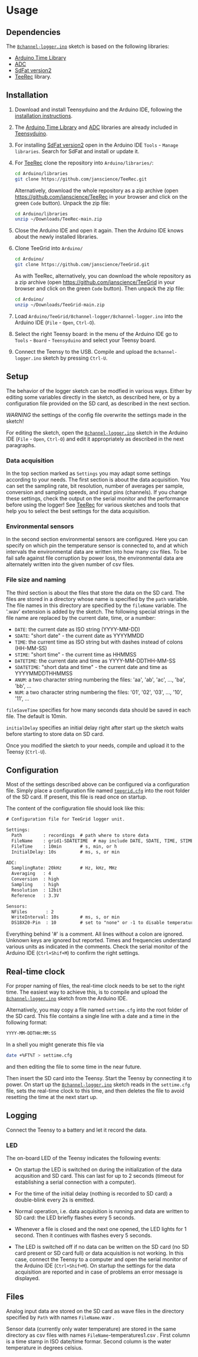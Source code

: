 # Usage

## Dependencies

The [`8channel-logger.ino`](8channel-logger.ino) sketch is based on
the following libraries:

- [Arduino Time Library](https://github.com/PaulStoffregen/Time)
- [ADC](https://github.com/pedvide/ADC)
- [SdFat version2](https://github.com/greiman/SdFat)
- [TeeRec](https://github.com/janscience/TeeRec) library.


## Installation

1. Download and install Teensyduino and the Arduino IDE, following the
   [installation instructions](https://www.pjrc.com/teensy/td_download.html).

2. The [Arduino Time Library](https://github.com/PaulStoffregen/Time)
   and [ADC](https://github.com/pedvide/ADC) libraries are already
   included in
   [Teensyduino](https://www.pjrc.com/teensy/teensyduino.html).

3. For installing [SdFat version2](https://github.com/greiman/SdFat)
   open in the Arduino IDE `Tools` - `Manage libraries`. Search for
   SdFat and install or update it.

4. For [TeeRec](https://github.com/janscience/TeeRec) clone the
   repository into `Arduino/libraries/`:
   ```sh
   cd Arduino/libraries
   git clone https://github.com/janscience/TeeRec.git
   ```

    Alternatively, download the whole repository as a zip archive (open
    https://github.com/janscience/TeeRec in your browser and click on the
    green `Code` button). Unpack the zip file:
    ```sh
    cd Arduino/libraries
    unzip ~/Downloads/TeeRec-main.zip
    ```

5. Close the Arduino IDE and open it again. Then the Arduino IDE knows
   about the newly installed libraries.

6. Clone TeeGrid into `Arduino/`
   ```sh
   cd Arduino/
   git clone https://github.com/janscience/TeeGrid.git
   ```

   As with TeeRec, alternatively, you can download the whole
   repository as a zip archive (open
   https://github.com/janscience/TeeGrid in your browser and click on
   the green `Code` button). Then unpack the zip file:
   ```sh
   cd Arduino/
   unzip ~/Downloads/TeeGrid-main.zip
   ```

7. Load `Arduino/TeeGrid/8channel-logger/8channel-logger.ino` into the
   Arduino IDE (`File` - `Open`, `Ctrl-O`).

8. Select the right Teensy board: in the menu of the Arduino IDE go to
   `Tools` - `Board` - `Teensyduino` and select your Teensy board.

9. Connect the Teensy to the USB. Compile and upload the
   `8channel-logger.ino` sketch by pressing `Ctrl-U`.


## Setup

The behavior of the logger sketch can be modfied in various
ways. Either by editing some variables directly in the sketch, as
described here, or by a configuration file provided on the SD card, as
described in the next section.

*WARNING* the settings of the config file overwrite the settings made
 in the sketch!

For editing the sketch, open the
[`8channel-logger.ino`](8channel-logger.ino) sketch in the Arduino IDE
(`File` - `Open`, `Ctrl-O`) and edit it appropriately as described in
the next paragraphs.

### Data acquisition

In the top section marked as `Settings` you may adapt some settings
according to your needs. The first section is about the data
acquisition. You can set the sampling rate, bit resolution, number of
averages per sample, conversion and sampling speeds, and input pins
(channels). If you change these settings, check the output on the
serial monitor and the performance before using the logger! See
[TeeRec](https://github.com/janscience/TeeRec#testing-data-acquisition)
for various sketches and tools that help you to select the best
settings for the data acquisition.

### Environmental sensors

In the second section environmental sensors are configured. Here you
can specify on which pin the temperature sensor is connected to, and
at which intervals the environmental data are written into how many
csv files. To be fail safe against file corruption by power loss, the
environmental data are alternately written into the given number of
csv files.

### File size and naming

The third section is about the files that store the data on the SD
card.  The files are stored in a directory whose name is specified by
the `path` variable. The file names in this directory are specified by
the `fileName` variable. The '.wav' extension is added by the
sketch. The following special strings in the file name are replaced by
the current date, time, or a number:

- `DATE`: the current date as ISO string (YYYY-MM-DD)
- `SDATE`: "short date" - the current date as YYYYMMDD
- `TIME`: the current time as ISO string but with dashes instead of colons (HH-MM-SS)
- `STIME`: "short time" - the current time as HHMMSS
- `DATETIME`: the current date and time as YYYY-MM-DDTHH-MM-SS
- `SDATETIME`: "short data and time" - the current date and time as YYYYMMDDTHHMMSS
- `ANUM`: a two character string numbering the files: 'aa', 'ab', 'ac', ..., 'ba', 'bb', ...
- `NUM`: a two character string numbering the files: '01', '02', '03', ..., '10', '11', ...

`fileSaveTime` specifies for how many seconds data should be saved in
each file. The default is 10min.

`initialDelay` specifies an initial delay right after start up the
sketch waits before starting to store data on SD card.

Once you modified the sketch to your needs, compile and upload it to
the Teensy (`Ctrl-U`).


## Configuration

Most of the settings described above can be configured via a
configuration file. Simply place a configuration file named
[`teegrid.cfg`](teegrid.cfg) into the root folder of the SD card. If
present, this file is read once on startup.

The content of the configuration file should look like this:

```txt
# Configuration file for TeeGrid logger unit.

Settings:
  Path        : recordings  # path where to store data
  FileName    : grid1-SDATETIME  # may include DATE, SDATE, TIME, STIME, DATETIME, SDATETIME, ANUM, NUM; the wav extension is added by the sketch.
  FileTime    : 10min       # s, min, or h
  InitialDelay: 10s         # ms, s, or min

ADC:
  SamplingRate: 20kHz       # Hz, kHz, MHz
  Averaging   : 4
  Conversion  : high
  Sampling    : high
  Resolution  : 12bit
  Reference   : 3.3V

Sensors:
  NFiles       : 2
  WriteInterval: 10s        # ms, s, or min
  DS18X20-Pin  : 10         # set to "none" or -1 to disable temperature logging.
``` 

Everything behind '#' is a comment. All lines without a colon are
ignored.  Unknown keys are ignored but reported. Times and frequencies
understand various units as indicated in the comments. Check the
serial monitor of the Arduino IDE (`Ctrl+Shif+M`) to confirm the right
settings.


## Real-time clock

For proper naming of files, the real-time clock needs to be set to the
right time. The easiest way to achieve this, is to compile and upload
the [`8channel-logger.ino`](8channel-logger.ino) sketch from the
Arduino IDE.

Alternatively, you may copy a file named `settime.cfg` into the root
folder of the SD card. This file contains a single line with a date
and a time in the following format:
``` txt
YYYY-MM-DDTHH:MM:SS
```

In a shell you might generate this file via
``` sh
date +%FT%T > settime.cfg
```
and then editing the file to some time in the near future.

Then insert the SD card into the Teensy. Start the Teensy by
connecting it to power. On start up the
[`8channel-logger.ino`](8channel-logger.ino) sketch reads in the
`settime.cfg` file, sets the real-time clock to this time, and then
deletes the file to avoid resetting the time at the next start up.


## Logging

Connect the Teensy to a battery and let it record the data.


### LED

The on-board LED of the Teensy indicates the following events:

- On startup the LED is switched on during the initialization of the
  data acqusition and SD card. This can last for up to 2 seconds
  (timeout for establishing a serial connection with a computer).

- For the time of the initial delay (nothing is recorded to SD card)
  a double-blink every 2s is emitted.

- Normal operation, i.e. data acquisition is running and data are
  written to SD card: the LED briefly flashes every 5 seconds.

- Whenever a file is closed and the next one opened, the LED lights for
  1 second. Then it continues with flashes every 5 seconds.

- The LED is switched off if no data can be written on the SD card (no
  SD card present or SD card full) or data acquisition is not working.
  In this case, connect the Teensy to a computer and open the serial
  monitor of the Arduino IDE (`Ctrl+Shif+M`). On startup the settings
  for the data acquisition are reported and in case of problems an
  error message is displayed.


## Files

Analog input data are stored on the SD card as wave files in the
directory specified by `Path` with names `FileName`.wav .

Sensor data (currently only water temperature) are stored in the same
directory as csv files with names `FileName`-temperatures1.csv .
First column is a time stamp in ISO date/time formar. Second column is
the water temperature in degrees celsius.
